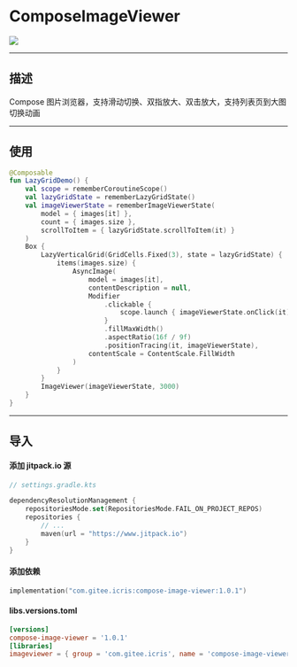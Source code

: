 ComposeImageViewer
==================

[![](https://jitpack.io/v/com.gitee.icris/compose-image-viewer.svg)](https://jitpack.io/#com.gitee.icris/compose-image-viewer)

---
## 描述
Compose 图片浏览器，支持滑动切换、双指放大、双击放大，支持列表页到大图切换动画

---
## 使用
```kotlin
@Composable
fun LazyGridDemo() {
    val scope = rememberCoroutineScope()
    val lazyGridState = rememberLazyGridState()
    val imageViewerState = rememberImageViewerState(
        model = { images[it] },
        count = { images.size },
        scrollToItem = { lazyGridState.scrollToItem(it) }
    )
    Box {
        LazyVerticalGrid(GridCells.Fixed(3), state = lazyGridState) {
            items(images.size) {
                AsyncImage(
                    model = images[it],
                    contentDescription = null,
                    Modifier
                        .clickable {
                            scope.launch { imageViewerState.onClick(it) }
                        }
                        .fillMaxWidth()
                        .aspectRatio(16f / 9f)
                        .positionTracing(it, imageViewerState),
                    contentScale = ContentScale.FillWidth
                )
            }
        }
        ImageViewer(imageViewerState, 3000)
    }
}
```

---
## 导入
#### 添加 jitpack.io 源
```kotlin
// settings.gradle.kts

dependencyResolutionManagement {
    repositoriesMode.set(RepositoriesMode.FAIL_ON_PROJECT_REPOS)
    repositories {
        // ...
        maven(url = "https://www.jitpack.io")
    }
}

```
#### 添加依赖
```kotlin
implementation("com.gitee.icris:compose-image-viewer:1.0.1")
```

#### libs.versions.toml
```toml
[versions]
compose-image-viewer = '1.0.1'
[libraries]
imageviewer = { group = 'com.gitee.icris', name = 'compose-image-viewer', version.ref = 'compose-image-viewer'}

```